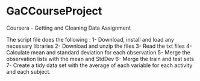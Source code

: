 # GaCCourseProject
Coursera - Getting and Cleaning Data Assignment 

The script file does the following :
1- Download, install and load any necessary libraries
2- Download and unzip the files
3- Read the txt files
4- Calculate mean and standard deviation for each observation
5- Merge the observation lists with the mean and StdDev
6- Merge the train and test sets
7- Create a tidy data set with the average of each variable for each activity and each subject.
